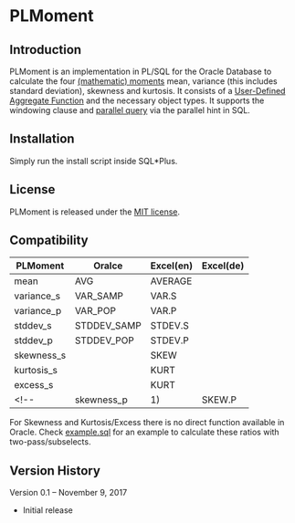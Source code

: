 # PLMoment

## Introduction
PLMoment is an implementation in PL/SQL for the Oracle Database to calculate the four [(mathematic) moments](https://en.wikipedia.org/wiki/Moment_(mathematics)) mean, variance (this includes standard deviation), skewness and kurtosis. It consists of a [User-Defined Aggregate Function](https://docs.oracle.com/database/122/ADOBJ/user-defined-aggregate-functions.htm#ADOBJ00607) and the necessary object types. It supports the windowing clause and [parallel query](https://docs.oracle.com/database/122/VLDBG/parallel-exec-intro.htm#VLDBG1377) via the parallel hint in SQL.

## Installation
Simply run the install script inside SQL*Plus.

## License
PLMoment is released under the [MIT license](https://github.com/teotiger/plutil/blob/master/license.txt).

## Compatibility
| PLMoment      | Oralce      | Excel(en) | Excel(de) |
| ------------- |-------------| ----------|-----------|
| mean          | AVG         | AVERAGE   | |
| variance_s    | VAR_SAMP    | VAR.S     | |
| variance_p    | VAR_POP     | VAR.P     | |
| stddev_s      | STDDEV_SAMP | STDEV.S   | |
| stddev_p      | STDDEV_POP  | STDEV.P   | |
| skewness_s    |             | SKEW      | |
| kurtosis_s    |             | KURT      | |
| excess_s      |             | KURT      | |
<!--| skewness_p    | 1)       | SKEW.P | |-->

For Skewness and Kurtosis/Excess there is no direct function available in Oracle. Check [example.sql](https://github.com/teotiger/plmoment/blob/master/examples.sql) for an example to calculate these ratios with two-pass/subselects.

<!--
SKEW      https://support.office.com/en-us/article/SKEW-function-bdf49d86-b1ef-4804-a046-28eaea69c9fa
SKEW.P    https://support.office.com/en-us/article/SKEW-P-function-76530a5c-99b9-48a1-8392-26632d542fcb
KURT      https://support.office.com/en-us/article/KURT-function-bc3a265c-5da4-4dcb-b7fd-c237789095ab

## Credits
- wikipedia
- hedge Fund pdf
- https://www.johndcook.com/blog/skewness_kurtosis/
- https://github.com/johnmyleswhite/StreamStats.jl/blob/master/src/var.jl
-->

## Version History
Version 0.1 – November 9, 2017
* Initial release
